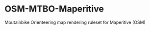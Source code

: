 OSM-MTBO-Maperitive
===================

Moutainbike Orienteering map rendering ruleset for Maperitive (OSM)
